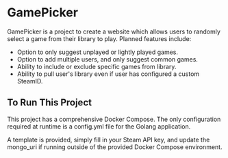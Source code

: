 # GamePicker

GamePicker is a project to create a website which allows users to randomly select a game from their library to play. Planned features include:

- Option to only suggest unplayed or lightly played games.
- Option to add multiple users, and only suggest common games.
- Ability to include or exclude specific games from library.
- Ability to pull user's library even if user has configured a custom SteamID.

## To Run This Project

This project has a comprehensive Docker Compose. The only configuration required at runtime is a config.yml file for the Golang application.

A template is provided, simply fill in your Steam API key, and update the mongo_uri if running outside of the provided Docker Compose environment.
